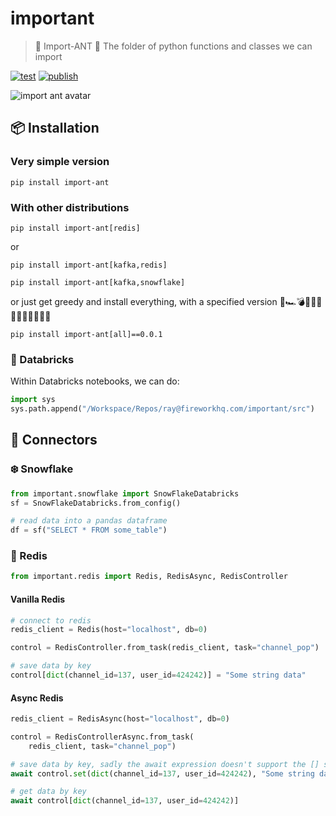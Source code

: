 # important
> 🎁 Import-ANT 🐜 The folder of python functions and classes we can import

[![test](https://github.com/loopsocial/important/actions/workflows/test.yml/badge.svg)](https://github.com/loopsocial/important/actions/workflows/test.yml) [![publish](https://github.com/loopsocial/important/actions/workflows/publish.yml/badge.svg)](https://github.com/loopsocial/important/actions/workflows/publish.yml)

![import ant avatar](import-ant.jpeg)

## 📦 Installation

### Very simple version
```shell
pip install import-ant
```

### With other distributions
```shell
pip install import-ant[redis]
```

or

```shell
pip install import-ant[kafka,redis]
```

```shell
pip install import-ant[kafka,snowflake]
```

or just get greedy and install everything, with a specified version 🚀🏎💣🔪🔫🔨🧨🧱🧲🧪🧬🧯🧰

```shell
pip install import-ant[all]==0.0.1
```

### 🧱 Databricks
Within Databricks notebooks, we can do:
```python
import sys
sys.path.append("/Workspace/Repos/ray@fireworkhq.com/important/src")
```


## 🔌 Connectors
### ❄️ Snowflake
```python
from important.snowflake import SnowFlakeDatabricks
sf = SnowFlakeDatabricks.from_config()

# read data into a pandas dataframe
df = sf("SELECT * FROM some_table")
```
### 🍄 Redis
```python
from important.redis import Redis, RedisAsync, RedisController
```
#### Vanilla Redis
```python
# connect to redis
redis_client = Redis(host="localhost", db=0)

control = RedisController.from_task(redis_client, task="channel_pop")

# save data by key
control[dict(channel_id=137, user_id=424242)] = "Some string data"
```
#### Async Redis
```python
redis_client = RedisAsync(host="localhost", db=0)

control = RedisControllerAsync.from_task(
    redis_client, task="channel_pop")

# save data by key, sadly the await expression doesn't support the [] syntax
await control.set(dict(channel_id=137, user_id=424242), "Some string data")

# get data by key
await control[dict(channel_id=137, user_id=424242)]
```
